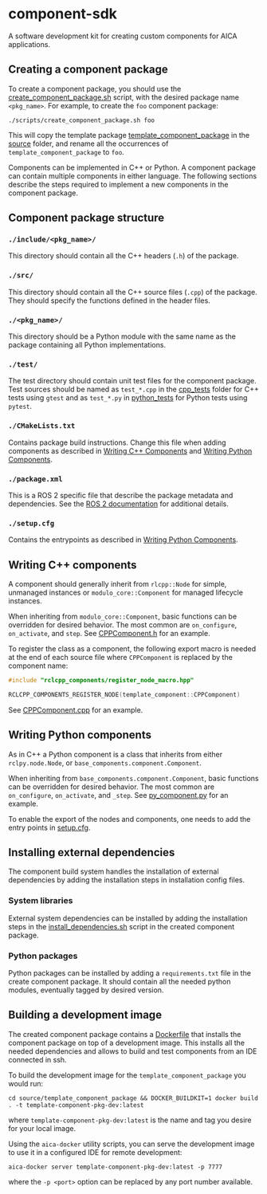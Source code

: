 # component-sdk
A software development kit for creating custom components for AICA applications.

## Creating a component package
To create a component package, you should use the [create_component_package.sh](./scripts/create_component_package.sh)
script, with the desired package name `<pkg_name>`.
For example, to create the `foo` component package:
```console
./scripts/create_component_package.sh foo
```
This will copy the template package [template_component_package](./source/template_component_package) in the [source](./source) folder, and
rename all the occurrences of `template_component_package` to `foo`.

Components can be implemented in C++ or Python. A component package can contain multiple components in either language.
The following sections describe the steps required to implement a new components in the component package.

## Component package structure

### `./include/<pkg_name>/`
This directory should contain all the C++ headers (`.h`) of the package.

### `./src/`
This directory should contain all the C++ source files (`.cpp`) of the package.
They should specify the functions defined in the header files.

### `./<pkg_name>/`
This directory should be a Python module with the same name as the package containing all Python implementations.

### `./test/`
The test directory should contain unit test files for the component package.
Test sources should be named as `test_*.cpp` in the [cpp_tests](./source/template_component_package/test/cpp_tests) folder
for C++ tests using `gtest` and as `test_*.py` in [python_tests](./source/template_component_package/test/python_tests) for
Python tests using `pytest`.

### `./CMakeLists.txt`
Contains package build instructions. Change this file when adding components as described in
[Writing C++ Components](#writing-c-components) and [Writing Python Components](#writing-python-components).

### `./package.xml`
This is a ROS 2 specific file that describe the package metadata and dependencies.
See the [ROS 2 documentation](https://docs.ros.org/en/foxy/Tutorials/Creating-Your-First-ROS2-Package.html) for
additional details.

### `./setup.cfg`
Contains the entrypoints as described in [Writing Python Components](#writing-python-components).

## Writing C++ components
A component should generally inherit from `rlcpp::Node` for simple, unmanaged instances or `modulo_core::Component`
for managed lifecycle instances.

When inheriting from `modulo_core::Component`, basic functions can be overridden for desired behavior.
The most common are `on_configure`, `on_activate`, and `step`.
See [CPPComponent.h](./source/template_component_package/include/template_component_package/CPPComponent.h) for an example.

To register the class as a component, the following export macro is needed at the end of each source file
where `CPPComponent` is replaced by the component name:
```cpp
#include "rclcpp_components/register_node_macro.hpp"

RCLCPP_COMPONENTS_REGISTER_NODE(template_component::CPPComponent)
```
See [CPPComponent.cpp](./source/template_component_package/src/CPPComponent.cpp) for an example.

## Writing Python components
As in C++ a Python component is a class that inherits from either `rclpy.node.Node`, or
`base_components.component.Component`.

When inheriting from `base_components.component.Component`, basic functions can be overridden for desired behavior.
The most common are `on_configure`, `on_activate`, and `_step`.
See [py_component.py](./source/template_component_package/template_component_package/py_component.py) for an example.

To enable the export of the nodes and components, one needs to add the entry points in
[setup.cfg](./source/template_component_package/setup.cfg).

## Installing external dependencies
The component build system handles the installation of external dependencies by adding the installation steps in installation config files.

### System libraries
External system dependencies can be installed by adding the installation steps in the [install_dependencies.sh](./source/template_component_package/install_dependencies.sh) script in the created component package.

### Python packages
Python packages can be installed by adding a `requirements.txt` file in the create component package.
It should contain all the needed python modules, eventually tagged by desired version.

## Building a development image
The created component package contains a [Dockerfile](./source/template_component_package/Dockerfile) that installs the component package on top of a development image.
This installs all the needed dependencies and allows to build and test components from an IDE connected in ssh.

To build the development image for the `template_component_package` you would run:
```console
cd source/template_component_package && DOCKER_BUILDKIT=1 docker build . -t template-component-pkg-dev:latest
```
where `template-component-pkg-dev:latest` is the name and tag you desire for your local image.

Using the `aica-docker` utility scripts, you can serve the development image to use it in a configured IDE for remote development:
```console
aica-docker server template-component-pkg-dev:latest -p 7777
```
where the `-p <port>` option can be replaced by any port number available.